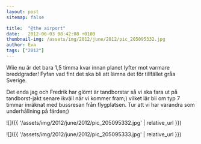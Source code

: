 ```yaml
---
layout: post
sitemap: false

title:  "@the airport"
date:   2012-06-03 08:42:08 +0100
thumbnail-img: /assets/img/2012/june/2012/pic_205095332.jpg
author: Eva
tags: ["2012"]
---
```


Wiie nu är det bara 1,5 timma kvar innan planet lyfter mot varmare breddgrader! Fyfan vad fint det ska bli att lämna det för tillfället gråa Sverige.

Det enda jag och Fredrik har glömt är tandborstar så vi ska fara ut på tandborst-jakt senare ikväll när vi kommer fram;) vilket lär bli om typ 7 timmar inräknat med bussresan från flygplatsen. Tur att vi har varandra som underhållning på färden;)

![]({{ '/assets/img/2012/june/2012/pic_205095332.jpg'  | relative_url }})

![]({{ '/assets/img/2012/june/2012/pic_205095333.jpg'  | relative_url }})

